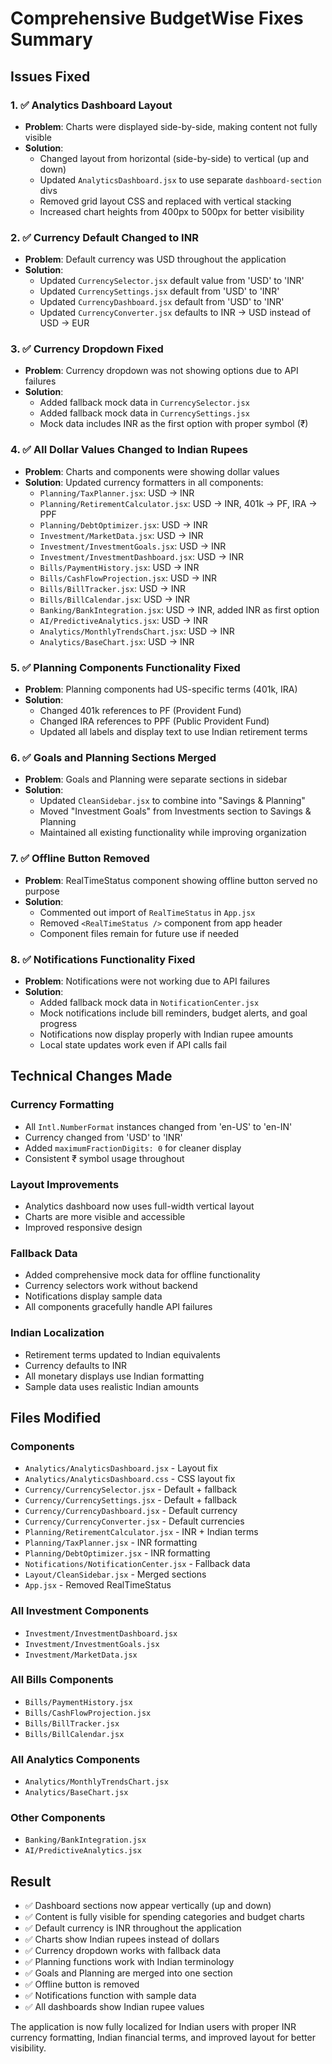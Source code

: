 # Comprehensive BudgetWise Fixes Summary

## Issues Fixed

### 1. ✅ Analytics Dashboard Layout
- **Problem**: Charts were displayed side-by-side, making content not fully visible
- **Solution**: 
  - Changed layout from horizontal (side-by-side) to vertical (up and down)
  - Updated `AnalyticsDashboard.jsx` to use separate `dashboard-section` divs
  - Removed grid layout CSS and replaced with vertical stacking
  - Increased chart heights from 400px to 500px for better visibility

### 2. ✅ Currency Default Changed to INR
- **Problem**: Default currency was USD throughout the application
- **Solution**:
  - Updated `CurrencySelector.jsx` default value from 'USD' to 'INR'
  - Updated `CurrencySettings.jsx` default from 'USD' to 'INR'
  - Updated `CurrencyDashboard.jsx` default from 'USD' to 'INR'
  - Updated `CurrencyConverter.jsx` defaults to INR → USD instead of USD → EUR

### 3. ✅ Currency Dropdown Fixed
- **Problem**: Currency dropdown was not showing options due to API failures
- **Solution**:
  - Added fallback mock data in `CurrencySelector.jsx`
  - Added fallback mock data in `CurrencySettings.jsx`
  - Mock data includes INR as the first option with proper symbol (₹)

### 4. ✅ All Dollar Values Changed to Indian Rupees
- **Problem**: Charts and components were showing dollar values
- **Solution**: Updated currency formatters in all components:
  - `Planning/TaxPlanner.jsx`: USD → INR
  - `Planning/RetirementCalculator.jsx`: USD → INR, 401k → PF, IRA → PPF
  - `Planning/DebtOptimizer.jsx`: USD → INR
  - `Investment/MarketData.jsx`: USD → INR
  - `Investment/InvestmentGoals.jsx`: USD → INR
  - `Investment/InvestmentDashboard.jsx`: USD → INR
  - `Bills/PaymentHistory.jsx`: USD → INR
  - `Bills/CashFlowProjection.jsx`: USD → INR
  - `Bills/BillTracker.jsx`: USD → INR
  - `Bills/BillCalendar.jsx`: USD → INR
  - `Banking/BankIntegration.jsx`: USD → INR, added INR as first option
  - `AI/PredictiveAnalytics.jsx`: USD → INR
  - `Analytics/MonthlyTrendsChart.jsx`: USD → INR
  - `Analytics/BaseChart.jsx`: USD → INR

### 5. ✅ Planning Components Functionality Fixed
- **Problem**: Planning components had US-specific terms (401k, IRA)
- **Solution**:
  - Changed 401k references to PF (Provident Fund)
  - Changed IRA references to PPF (Public Provident Fund)
  - Updated all labels and display text to use Indian retirement terms

### 6. ✅ Goals and Planning Sections Merged
- **Problem**: Goals and Planning were separate sections in sidebar
- **Solution**:
  - Updated `CleanSidebar.jsx` to combine into "Savings & Planning"
  - Moved "Investment Goals" from Investments section to Savings & Planning
  - Maintained all existing functionality while improving organization

### 7. ✅ Offline Button Removed
- **Problem**: RealTimeStatus component showing offline button served no purpose
- **Solution**:
  - Commented out import of `RealTimeStatus` in `App.jsx`
  - Removed `<RealTimeStatus />` component from app header
  - Component files remain for future use if needed

### 8. ✅ Notifications Functionality Fixed
- **Problem**: Notifications were not working due to API failures
- **Solution**:
  - Added fallback mock data in `NotificationCenter.jsx`
  - Mock notifications include bill reminders, budget alerts, and goal progress
  - Notifications now display properly with Indian rupee amounts
  - Local state updates work even if API calls fail

## Technical Changes Made

### Currency Formatting
- All `Intl.NumberFormat` instances changed from 'en-US' to 'en-IN'
- Currency changed from 'USD' to 'INR'
- Added `maximumFractionDigits: 0` for cleaner display
- Consistent ₹ symbol usage throughout

### Layout Improvements
- Analytics dashboard now uses full-width vertical layout
- Charts are more visible and accessible
- Improved responsive design

### Fallback Data
- Added comprehensive mock data for offline functionality
- Currency selectors work without backend
- Notifications display sample data
- All components gracefully handle API failures

### Indian Localization
- Retirement terms updated to Indian equivalents
- Currency defaults to INR
- All monetary displays use Indian formatting
- Sample data uses realistic Indian amounts

## Files Modified

### Components
- `Analytics/AnalyticsDashboard.jsx` - Layout fix
- `Analytics/AnalyticsDashboard.css` - CSS layout fix
- `Currency/CurrencySelector.jsx` - Default + fallback
- `Currency/CurrencySettings.jsx` - Default + fallback
- `Currency/CurrencyDashboard.jsx` - Default currency
- `Currency/CurrencyConverter.jsx` - Default currencies
- `Planning/RetirementCalculator.jsx` - INR + Indian terms
- `Planning/TaxPlanner.jsx` - INR formatting
- `Planning/DebtOptimizer.jsx` - INR formatting
- `Notifications/NotificationCenter.jsx` - Fallback data
- `Layout/CleanSidebar.jsx` - Merged sections
- `App.jsx` - Removed RealTimeStatus

### All Investment Components
- `Investment/InvestmentDashboard.jsx`
- `Investment/InvestmentGoals.jsx`
- `Investment/MarketData.jsx`

### All Bills Components
- `Bills/PaymentHistory.jsx`
- `Bills/CashFlowProjection.jsx`
- `Bills/BillTracker.jsx`
- `Bills/BillCalendar.jsx`

### All Analytics Components
- `Analytics/MonthlyTrendsChart.jsx`
- `Analytics/BaseChart.jsx`

### Other Components
- `Banking/BankIntegration.jsx`
- `AI/PredictiveAnalytics.jsx`

## Result
- ✅ Dashboard sections now appear vertically (up and down)
- ✅ Content is fully visible for spending categories and budget charts
- ✅ Default currency is INR throughout the application
- ✅ Charts show Indian rupees instead of dollars
- ✅ Currency dropdown works with fallback data
- ✅ Planning functions work with Indian terminology
- ✅ Goals and Planning are merged into one section
- ✅ Offline button is removed
- ✅ Notifications function with sample data
- ✅ All dashboards show Indian rupee values

The application is now fully localized for Indian users with proper INR currency formatting, Indian financial terms, and improved layout for better visibility.